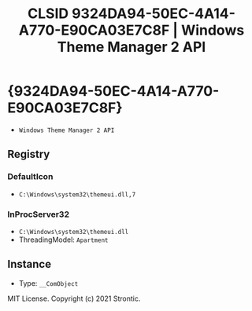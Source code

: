 ﻿---
title: "CLSID 9324DA94-50EC-4A14-A770-E90CA03E7C8F | Windows Theme Manager 2 API"
excerpt: What is COM-Object CLSID 9324DA94-50EC-4A14-A770-E90CA03E7C8F?
---

# {9324DA94-50EC-4A14-A770-E90CA03E7C8F}

* `Windows Theme Manager 2 API`

## Registry


### DefaultIcon

* `C:\Windows\system32\themeui.dll,7`

### InProcServer32

* `C:\Windows\system32\themeui.dll`
* ThreadingModel: `Apartment`

## Instance

* Type: `__ComObject`

MIT License. Copyright (c) 2021 Strontic.


